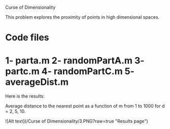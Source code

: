Curse of Dimensionality

This problem explores the proximity of points in high dimensional spaces.

Code files
=================================
1- parta.m
2- randomPartA.m
3- partc.m
4- randomPartC.m
5- averageDist.m
=================================
Here is the results:

Average distance to the nearest point as a function of m from 1 to 1000 for d = 2, 5, 10.



![Alt text](/Curse of Dimensionality/3.PNG?raw=true "Results page")
